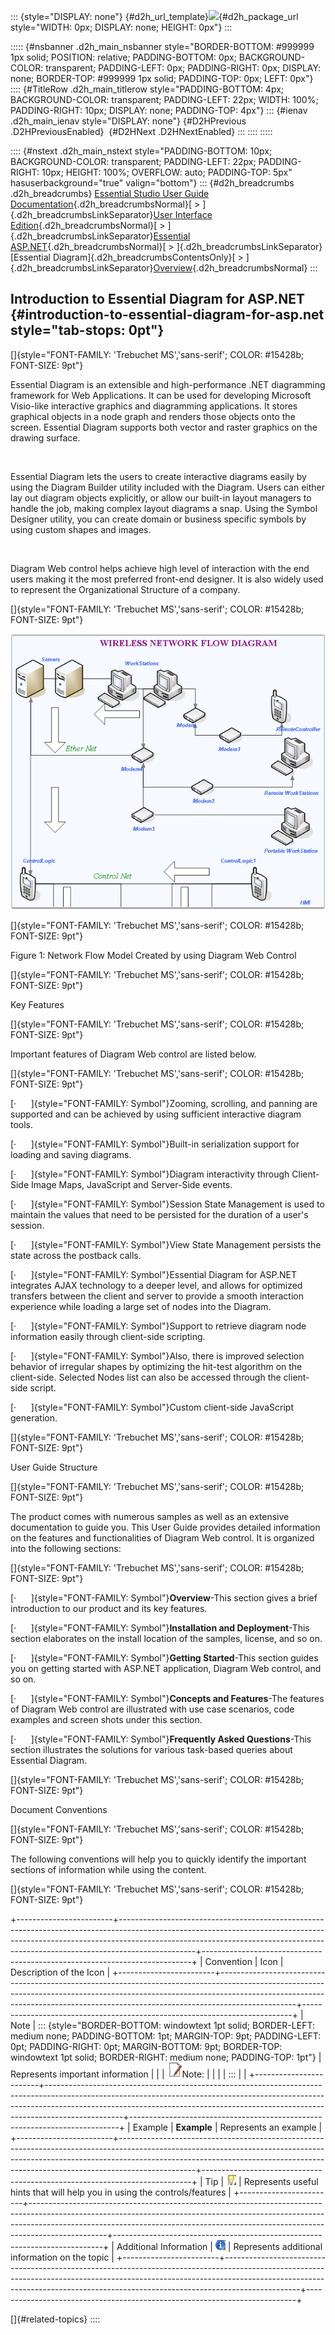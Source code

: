 ::: {style="DISPLAY: none"}
[](ms-xhelp:///?Id=d2h_url_template){#d2h_url_template}![](!package_url!){#d2h_package_url style="WIDTH: 0px; DISPLAY: none; HEIGHT: 0px"}
:::

::::: {#nsbanner .d2h_main_nsbanner style="BORDER-BOTTOM: #999999 1px solid; POSITION: relative; PADDING-BOTTOM: 0px; BACKGROUND-COLOR: transparent; PADDING-LEFT: 0px; PADDING-RIGHT: 0px; DISPLAY: none; BORDER-TOP: #999999 1px solid; PADDING-TOP: 0px; LEFT: 0px"}
:::: {#TitleRow .d2h_main_titlerow style="PADDING-BOTTOM: 4px; BACKGROUND-COLOR: transparent; PADDING-LEFT: 22px; WIDTH: 100%; PADDING-RIGHT: 10px; DISPLAY: none; PADDING-TOP: 4px"}
::: {#ienav .d2h_main_ienav style="DISPLAY: none"}
[](ms-xhelp:///?Id=27983efb-90a4-4443-be20-01c7a33e41af){#D2HPrevious .D2HPreviousEnabled}  [](ms-xhelp:///?Id=1d50f37b-7a87-46a9-8631-ccada39fb8a5){#D2HNext .D2HNextEnabled}
:::
::::
:::::

:::: {#nstext .d2h_main_nstext style="PADDING-BOTTOM: 10px; BACKGROUND-COLOR: transparent; PADDING-LEFT: 22px; PADDING-RIGHT: 10px; HEIGHT: 100%; OVERFLOW: auto; PADDING-TOP: 5px" hasuserbackground="true" valign="bottom"}
::: {#d2h_breadcrumbs .d2h_breadcrumbs}
[Essential Studio User Guide Documentation](ms-xhelp:///?Id=12457748-09e3-4d74-a240-8e049cedf030){.d2h_breadcrumbsNormal}[ \> ]{.d2h_breadcrumbsLinkSeparator}[User Interface Edition](ms-xhelp:///?Id=c29296b7-531c-413b-a0ec-488ca1f7f669){.d2h_breadcrumbsNormal}[ \> ]{.d2h_breadcrumbsLinkSeparator}[Essential ASP.NET](ms-xhelp:///?Id=25c35330-c127-4dad-9a92-ed79dc7261a6){.d2h_breadcrumbsNormal}[ \> ]{.d2h_breadcrumbsLinkSeparator}[Essential Diagram]{.d2h_breadcrumbsContentsOnly}[ \> ]{.d2h_breadcrumbsLinkSeparator}[Overview](ms-xhelp:///?Id=27983efb-90a4-4443-be20-01c7a33e41af){.d2h_breadcrumbsNormal}
:::

## Introduction to Essential Diagram for ASP.NET {#introduction-to-essential-diagram-for-asp.net style="tab-stops: 0pt"}

[]{style="FONT-FAMILY: 'Trebuchet MS','sans-serif'; COLOR: #15428b; FONT-SIZE: 9pt"} 

Essential Diagram is an extensible and high-performance .NET diagramming framework for Web Applications. It can be used for developing Microsoft Visio-like interactive graphics and diagramming applications. It stores graphical objects in a node graph and renders those objects onto the screen. Essential Diagram supports both vector and raster graphics on the drawing surface.

 

Essential Diagram lets the users to create interactive diagrams easily by using the Diagram Builder utility included with the Diagram. Users can either lay out diagram objects explicitly, or allow our built-in layout managers to handle the job, making complex layout diagrams a snap. Using the Symbol Designer utility, you can create domain or business specific symbols by using custom shapes and images.

 

Diagram Web control helps achieve high level of interaction with the end users making it the most preferred front-end designer. It is also widely used to represent the Organizational Structure of a company.

[]{style="FONT-FAMILY: 'Trebuchet MS','sans-serif'; COLOR: #15428b; FONT-SIZE: 9pt"} 

![](ImagesExt/image65_0.png)

[]{style="FONT-FAMILY: 'Trebuchet MS','sans-serif'; COLOR: #15428b; FONT-SIZE: 9pt"} 

Figure 1: Network Flow Model Created by using Diagram Web Control

[]{style="FONT-FAMILY: 'Trebuchet MS','sans-serif'; COLOR: #15428b; FONT-SIZE: 9pt"} 

Key Features

[]{style="FONT-FAMILY: 'Trebuchet MS','sans-serif'; COLOR: #15428b; FONT-SIZE: 9pt"} 

Important features of Diagram Web control are listed below.

[]{style="FONT-FAMILY: 'Trebuchet MS','sans-serif'; COLOR: #15428b; FONT-SIZE: 9pt"} 

[·      ]{style="FONT-FAMILY: Symbol"}Zooming, scrolling, and panning are supported and can be achieved by using sufficient interactive diagram tools.

[·      ]{style="FONT-FAMILY: Symbol"}Built-in serialization support for loading and saving diagrams.

[·      ]{style="FONT-FAMILY: Symbol"}Diagram interactivity through Client-Side Image Maps, JavaScript and Server-Side events.

[·      ]{style="FONT-FAMILY: Symbol"}Session State Management is used to maintain the values that need to be persisted for the duration of a user\'s session.

[·      ]{style="FONT-FAMILY: Symbol"}View State Management persists the state across the postback calls.

[·      ]{style="FONT-FAMILY: Symbol"}Essential Diagram for ASP.NET integrates AJAX technology to a deeper level, and allows for optimized transfers between the client and server to provide a smooth interaction experience while loading a large set of nodes into the Diagram.

[·      ]{style="FONT-FAMILY: Symbol"}Support to retrieve diagram node information easily through client-side scripting.

[·      ]{style="FONT-FAMILY: Symbol"}Also, there is improved selection behavior of irregular shapes by optimizing the hit-test algorithm on the client-side. Selected Nodes list can also be accessed through the client-side script.

[·      ]{style="FONT-FAMILY: Symbol"}Custom client-side JavaScript generation.

[]{style="FONT-FAMILY: 'Trebuchet MS','sans-serif'; COLOR: #15428b; FONT-SIZE: 9pt"} 

User Guide Structure

[]{style="FONT-FAMILY: 'Trebuchet MS','sans-serif'; COLOR: #15428b; FONT-SIZE: 9pt"} 

The product comes with numerous samples as well as an extensive documentation to guide you. This User Guide provides detailed information on the features and functionalities of Diagram Web control. It is organized into the following sections:

[]{style="FONT-FAMILY: 'Trebuchet MS','sans-serif'; COLOR: #15428b; FONT-SIZE: 9pt"} 

[·      ]{style="FONT-FAMILY: Symbol"}**Overview**-This section gives a brief introduction to our product and its key features.

[·      ]{style="FONT-FAMILY: Symbol"}**Installation and Deployment**-This section elaborates on the install location of the samples, license, and so on.

[·      ]{style="FONT-FAMILY: Symbol"}**Getting Started**-This section guides you on getting started with ASP.NET application, Diagram Web control, and so on.

[·      ]{style="FONT-FAMILY: Symbol"}**Concepts and Features**-The features of Diagram Web control are illustrated with use case scenarios, code examples and screen shots under this section.

[·      ]{style="FONT-FAMILY: Symbol"}**Frequently Asked Questions**-This section illustrates the solutions for various task-based queries about Essential Diagram.

[]{style="FONT-FAMILY: 'Trebuchet MS','sans-serif'; COLOR: #15428b; FONT-SIZE: 9pt"} 

Document Conventions

[]{style="FONT-FAMILY: 'Trebuchet MS','sans-serif'; COLOR: #15428b; FONT-SIZE: 9pt"} 

The following conventions will help you to quickly identify the important sections of information while using the content.

[]{style="FONT-FAMILY: 'Trebuchet MS','sans-serif'; COLOR: #15428b; FONT-SIZE: 9pt"} 

+------------------------+-------------------------------------------------------------------------------------------------------------------------------------------------------------------------------------------------------------------------------------------------------------+---------------------------------------------------------------------------+
| Convention             | Icon                                                                                                                                                                                                                                                        | Description of the Icon                                                   |
+------------------------+-------------------------------------------------------------------------------------------------------------------------------------------------------------------------------------------------------------------------------------------------------------+---------------------------------------------------------------------------+
| Note                   | ::: {style="BORDER-BOTTOM: windowtext 1pt solid; BORDER-LEFT: medium none; PADDING-BOTTOM: 1pt; MARGIN-TOP: 9pt; PADDING-LEFT: 0pt; PADDING-RIGHT: 0pt; MARGIN-BOTTOM: 9pt; BORDER-TOP: windowtext 1pt solid; BORDER-RIGHT: medium none; PADDING-TOP: 1pt"} | Represents important information                                          |
|                        | ![](ImagesExt/image65_1.jpg)Note:                                                                                                                                                                                                                           |                                                                           |
|                        | :::                                                                                                                                                                                                                                                         |                                                                           |
+------------------------+-------------------------------------------------------------------------------------------------------------------------------------------------------------------------------------------------------------------------------------------------------------+---------------------------------------------------------------------------+
| Example                | **Example**                                                                                                                                                                                                                                                 | Represents an example                                                     |
+------------------------+-------------------------------------------------------------------------------------------------------------------------------------------------------------------------------------------------------------------------------------------------------------+---------------------------------------------------------------------------+
| Tip                    | ![](ImagesExt/image65_2.jpg)                                                                                                                                                                                                                                | Represents useful hints that will help you in using the controls/features |
+------------------------+-------------------------------------------------------------------------------------------------------------------------------------------------------------------------------------------------------------------------------------------------------------+---------------------------------------------------------------------------+
| Additional Information | ![](ImagesExt/image65_3.jpg)                                                                                                                                                                                                                                | Represents additional information on the topic                            |
+------------------------+-------------------------------------------------------------------------------------------------------------------------------------------------------------------------------------------------------------------------------------------------------------+---------------------------------------------------------------------------+

[]{#related-topics}
::::

